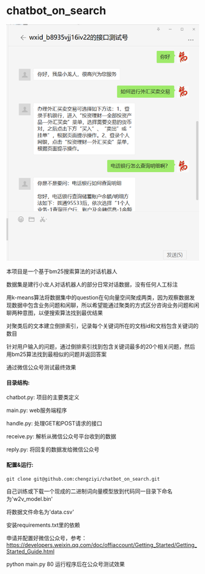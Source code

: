 # chatbot_on_search

![image](https://github.com/chengziyi/chatbot_on_search/blob/master/images/1.png)

本项目是一个基于bm25搜索算法的对话机器人

数据集是建行小龙人对话机器人的部分日常对话数据，没有任何人工标注

用k-means算法将数据集中的question在句向量空间聚成两类，因为观察数据发现数据中包含业务问题和闲聊，所以希望能通过聚类的方式区分咨询业务问题和闲聊两种意图，以便搜索算法找到最优结果

对聚类后的文本建立倒排索引，记录每个关键词所在的文档id和文档包含关键词的数目

针对用户输入的问题，通过倒排索引找到包含关键词最多的20个相关问题，然后用bm25算法找到最相似的问题并返回答案

通过微信公众号测试最终效果

#### 目录结构:

chatbot.py: 项目的主要类定义

main.py: web服务端程序

handle.py: 处理GET和POST请求的接口

receive.py: 解析从微信公众号平台收到的数据

reply.py: 将回复的数据发给微信公众号

#### 配置&运行:

` git clone git@github.com:chengziyi/chatbot_on_search.git                      `

自己训练或下载一个现成的二进制词向量模型放到代码同一目录下命名为'w2v_model.bin'

将数据文件命名为'data.csv'

安装requirements.txt里的依赖

申请并配置好微信公众号，参考：https://developers.weixin.qq.com/doc/offiaccount/Getting_Started/Getting_Started_Guide.html

python main.py 80 运行程序后在公众号测试效果
